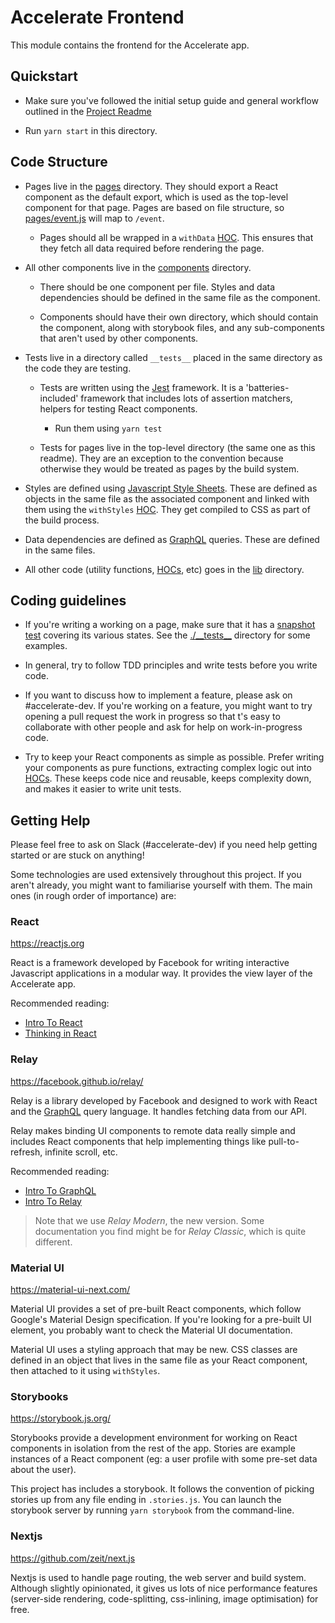 # Accelerate Frontend

This module contains the frontend for the Accelerate app.

## Quickstart

* Make sure you've followed the initial setup guide and general workflow outlined in the [Project Readme](../../readme.md)

* Run `yarn start` in this directory.

## Code Structure

* Pages live in the [pages](./pages) directory. They should export a React component as the default export, which is used as the top-level component for that page. Pages are based on file structure, so [pages/event.js](./pages/event.js) will map to `/event`.

  * Pages should all be wrapped in a `withData` [HOC](https://reactjs.org/docs/higher-order-components.html). This ensures that they fetch all data required before rendering the page.

* All other components live in the [components](./components) directory.

  * There should be one component per file. Styles and data dependencies should be defined in the same file as the component.

  * Components should have their own directory, which should contain the component, along with storybook files, and any sub-components that aren't used by other components.

* Tests live in a directory called `__tests__` placed in the same directory as the code they are testing.

  * Tests are written using the [Jest](https://facebook.github.io/jest/) framework. It is a 'batteries-included' framework that includes lots of assertion matchers, helpers for testing React components.

    * Run them using `yarn test`

  * Tests for pages live in the top-level directory (the same one as this readme). They are an exception to the convention because otherwise they would be treated as pages by the build system.

* Styles are defined using [Javascript Style Sheets](http://cssinjs.org/json-api?v=v9.6.0). These are defined as objects in the same file as the associated component and linked with them using the `withStyles` [HOC](https://reactjs.org/docs/higher-order-components.html). They get compiled to CSS as part of the build process.

* Data dependencies are defined as [GraphQL](http://graphql.org/) queries. These are defined in the same files.

* All other code (utility functions, [HOCs](https://reactjs.org/docs/higher-order-components.html), etc) goes in the [lib](./lib) directory.

## Coding guidelines

* If you're writing a working on a page, make sure that it has a [snapshot test](https://facebook.github.io/jest/docs/en/snapshot-testing.html) covering its various states. See the [./\_\_tests\_\_](./__tests__) directory for some examples.

* In general, try to follow TDD principles and write tests before you write code.

* If you want to discuss how to implement a feature, please ask on #accelerate-dev. If you're working on a feature, you might want to try opening a pull request the work in progress so that t's easy to collaborate with other people and ask for help on work-in-progress code.

* Try to keep your React components as simple as possible. Prefer writing your components as pure functions, extracting complex logic out into [HOCs](https://reactjs.org/docs/higher-order-components.html). These keeps code nice and reusable, keeps complexity down, and makes it easier to write unit tests.

## Getting Help

Please feel free to ask on Slack (#accelerate-dev) if you need help getting started or are stuck on anything!

Some technologies are used extensively throughout this project. If you aren't already, you might want to familiarise yourself with them. The main ones (in rough order of importance) are:

### React

https://reactjs.org

React is a framework developed by Facebook for writing interactive Javascript applications in a modular way. It provides the view layer of the Accelerate app.

Recommended reading:

* [Intro To React](https://reactjs.org/tutorial/tutorial.html)
* [Thinking in React](https://reactjs.org/docs/thinking-in-react.html)

### Relay

https://facebook.github.io/relay/

Relay is a library developed by Facebook and designed to work with React and the [GraphQL](http://graphql.org/) query language. It handles fetching data from our API.

Relay makes binding UI components to remote data really simple and includes React components that help implementing things like pull-to-refresh, infinite scroll, etc.

Recommended reading:

* [Intro To GraphQL](http://graphql.org/learn/)
* [Intro To Relay](https://facebook.github.io/relay/docs/en/introduction-to-relay.html)

> Note that we use *Relay Modern*, the new version. Some documentation you find might be for *Relay Classic*, which is quite different.

### Material UI

https://material-ui-next.com/

Material UI provides a set of pre-built React components, which follow Google's Material Design specification. If you're looking for a pre-built UI element, you probably want to check the Material UI documentation.

Material UI uses a styling approach that may be new. CSS classes are defined in an object that lives in the same file as your React component, then attached to it using `withStyles`.

### Storybooks

https://storybook.js.org/

Storybooks provide a development environment for working on React components in isolation from the rest of the app. Stories are example instances of a React component (eg: a user profile with some pre-set data about the user).

This project has includes a storybook. It follows the convention of picking stories up from any file ending in `.stories.js`. You can launch the storybook server by running `yarn storybook` from the command-line.

### Nextjs

https://github.com/zeit/next.js

Nextjs is used to handle page routing, the web server and build system. Although slightly opinionated, it gives us lots of nice performance features (server-side rendering, code-splitting, css-inlining, image optimisation) for free.
